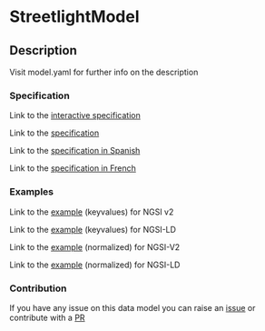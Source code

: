 # StreetlightModel

## Description 

Visit model.yaml for further info on the description
### Specification

Link to the [interactive specification](https://swagger.lab.fiware.org/?url=https://smart-data-models.github.io/dataModel.Streetlighting/StreetlightModel/swagger.yaml)

Link to the [specification](https://github.com/smart-data-models/dataModel.Streetlighting/blob/master/StreetlightModel/doc/spec.md)

Link to the [specification in Spanish](https://github.com/smart-data-models/dataModel.Streetlighting/blob/master/StreetlightModel/doc/spec_ES.md)

Link to the [specification in French](https://github.com/smart-data-models/dataModel.Streetlighting/blob/master/StreetlightModel/doc/spec_FR.md)
### Examples

Link to the [example](https://smart-data-models.github.io/dataModel.Streetlighting/StreetlightModel/examples/example.json) (keyvalues) for NGSI v2

Link to the [example](https://smart-data-models.github.io/dataModel.Streetlighting/StreetlightModel/examples/example.jsonld) (keyvalues) for NGSI-LD

Link to the [example](https://smart-data-models.github.io/dataModel.Streetlighting/StreetlightModel/examples/example-normalized.json) (normalized) for NGSI-V2

Link to the [example](https://smart-data-models.github.io/dataModel.Streetlighting/StreetlightModel/examples/example-normalized.jsonld) (normalized) for NGSI-LD
### Contribution

 If you have any issue on this data model you can raise an [issue](https://github.com/smart-data-models/dataModel.Streetlighting/issues)  or contribute with a [PR](https://github.com/smart-data-models/dataModel.Streetlighting/pulls)